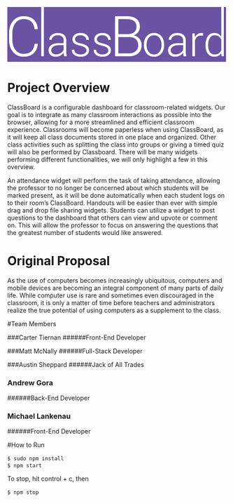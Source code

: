![Team Logo](logo.png)

# Project Overview

ClassBoard is a configurable dashboard for classroom-related widgets. Our goal is to integrate as many classroom interactions as possible into the browser, allowing for a more streamlined and efficient classroom experience. Classrooms will become paperless when using ClassBoard, as it will keep all class documents stored in one place and organized. Other class activities such as splitting the class into groups or giving a timed quiz will also be performed by Classboard. There will be many widgets performing different functionalities, we will only highlight a few in this overview.

An attendance widget will perform the task of taking attendance, allowing the professor to no longer be concerned about which students will be marked present, as it will be done automatically when each student logs on to their room’s ClassBoard. Handouts will be easier than ever with simple drag and drop file sharing widgets. Students can utilize a widget to post questions to the dashboard that others can view and upvote or comment on. This will allow the professor to focus on answering the questions that the greatest number of students would like answered.


# Original Proposal

As the use of computers becomes increasingly ubiquitous, computers and mobile devices are becoming an integral component of many parts of daily life. While computer use is rare and sometimes even discouraged in the classroom, it is only a matter of time before teachers and administrators realize the true potential of using computers as a supplement to the class.

#Team Members

###Carter Tiernan
######Front-End Developer

###Matt McNally
######Full-Stack Developer

###Austin Sheppard
######Jack of All Trades

### Andrew Gora
######Back-End Developer

### Michael Lankenau
######Front-End Developer

#How to Run

```
$ sudo npm install
$ npm start
```
To stop, hit control + c, then

```
$ npm stop
```
